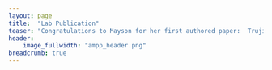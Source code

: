 ```yaml
---
layout: page
title:  "Lab Publication"
teaser: "Congratulations to Mayson for her first authored paper:  Trujillo, M, Brown, A., Watson, D., Croft-Caderao, K., & Chmielewski, M (2022). The Dissociative Experiences Scale: An empirical evaluation of long-standing concerns.  Psychology of Consciousness: Theory, Research, and Practice. "
header:
    image_fullwidth: "ampp_header.png"
breadcrumb: true
---
```


 
